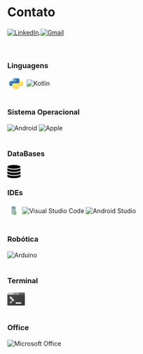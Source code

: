# Contato

<div style="display: inline_block;">
    <a href="www.linkedin.com/in/victor-gabriel-ribas-fanfoni">
        <img align="center" alt="LinkedIn" height="30" width="40" src="https://cdn.jsdelivr.net/gh/devicons/devicon/icons/linkedin/linkedin-original.svg">
    </a>
    <a href="mailto:victorgrfanfoni@gmail.com">
        <img align="center" alt="Gmail" height="30" width="40" src="https://www.logo.wine/a/logo/Gmail/Gmail-Logo.wine.svg">
    </a>
</div>
<br><br>

### Linguagens
<div style="display: inline_block;">
    <img align="center" alt="Python" height="30" width="40" src="https://raw.githubusercontent.com/devicons/devicon/master/icons/python/python-original.svg">
    <img align="center" alt="Kotlin" height="30" width="40" src="https://cdn.jsdelivr.net/gh/devicons/devicon/icons/kotlin/kotlin-original.svg">
</div><br>

### Sistema Operacional
<div style="display: inline_block;">
    <img align="center" alt="Android" height="30" width="40" src="https://cdn.jsdelivr.net/gh/devicons/devicon/icons/android/android-original.svg">
    <img align="center" alt="Apple" height="30" width="40" src="https://cdn.jsdelivr.net/gh/devicons/devicon/icons/apple/apple-original.svg">
</div><br>

### DataBases
<div style="display: inline-block;">
    <img align="center" alt="Structured Query Language" height="30" width="30" src="icons/sql.svg">
</div><br>

### IDEs
<div style="display: inline_block;">
    <img align="center" alt="Oracle SQL Developer" height="30" width="30" src="icons/Oracle_SQL_Developer.svg">
    <img align="center" alt="Visual Studio Code" height="30" width="40" src="https://cdn.jsdelivr.net/gh/devicons/devicon/icons/vscode/vscode-original.svg">
    <img align="center" alt="Android Studio" height="30" width="40" src="https://cdn.jsdelivr.net/gh/devicons/devicon/icons/androidstudio/androidstudio-original.svg">
</div><br>

### Robótica
<div style="display: inline_block;">
    <img align="center" alt="Arduino" height="30" width="40" src="https://cdn.jsdelivr.net/gh/devicons/devicon/icons/arduino/arduino-original.svg">
</div><br>

### Terminal
<div style="display: inline_block;">
    <img align="center" alt="Windows Terminal" height="30" width="40" src="icons/WindowsTerminal.svg">
</div><br>

### Office
<div style="display: inline_block;">
    <img align="center" alt="Microsoft Office" height="30" width="40" src="https://cdn.worldvectorlogo.com/logos/Microsoft-365.svg">
</div>